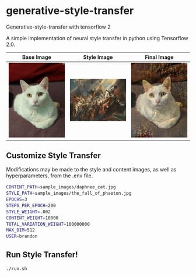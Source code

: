 # generative-style-transfer
Generative-style-transfer with tensorflow 2

A simple implementation of neural style transfer in python using Tensorflow 2.0.

Base Image | Style Image | Final Image
:-------------------------:|:-------------------------:|:-------------------------:
<img src="app/sample_images/daphnee_cat.jpg" alt="drawing" width="200"/> | <img src="app/sample_images/the_fall_of_phaeton.jpg" alt="drawing" width="200"/> |  <img src="app/sample_images/generative_style_transfer_result.jpg" alt="drawing" width="200"/>

## Customize Style Transfer
Modifications may be made to the style and content images, as well as hyperparameters, from the .env file.

```bash
CONTENT_PATH=sample_images/daphnee_cat.jpg
STYLE_PATH=sample_images/the_fall_of_phaeton.jpg
EPOCHS=3
STEPS_PER_EPOCH=200
STYLE_WEIGHT=.002
CONTENT_WEIGHT=10000
TOTAL_VARIATION_WEIGHT=100000000
MAX_DIM=512
USER=brandon
```

## Run Style Transfer!

```bash
./run.sh
```